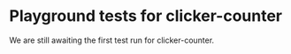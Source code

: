 # Playground tests for clicker-counter
We are still awaiting the first test run for clicker-counter.
